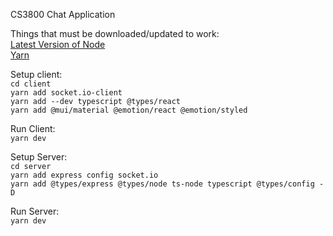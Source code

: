 CS3800 Chat Application

Things that must be downloaded/updated to work:<br/>
[Latest Version of Node](https://nodejs.org/en/download/current) <br/>
[ Yarn ](https://classic.yarnpkg.com/lang/en/docs/install/#windows-stable) <br/>

Setup client:<br/>
`cd client`<br/>
`yarn add socket.io-client`<br/>
`yarn add --dev typescript @types/react`<br/>
`yarn add @mui/material @emotion/react @emotion/styled` <br/>

Run Client:<br/>
`yarn dev`<br/>

Setup Server:<br/>
`cd server`<br/>
`yarn add express config socket.io`<br/>
`yarn add @types/express @types/node ts-node typescript @types/config -D`<br/>

Run Server:<br/>
`yarn dev`<br/>